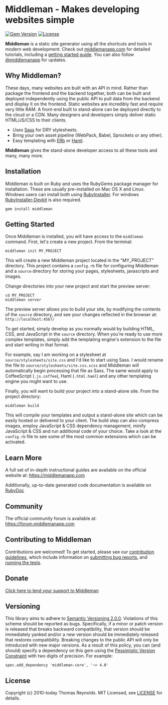 # Middleman - Makes developing websites simple

[![Gem Version](http://img.shields.io/gem/v/middleman.svg?style=flat)][gem]
[![License](http://img.shields.io/badge/license-MIT-blue.svg?style=flat)][license]

**Middleman** is a static site generator using all the shortcuts and tools in modern web development. Check out [middlemanapp.com](https://middlemanapp.com/) for detailed tutorials, including a [getting started guide](https://middlemanapp.com/basics/getting-started/). You can also follow [@middlemanapp](https://twitter.com/middlemanapp) for updates.

## Why Middleman?

These days, many websites are built with an API in mind. Rather than package the frontend and the backend together, both can be built and deployed independently using the public API to pull data from the backend and display it on the frontend. Static websites are incredibly fast and require very little RAM. A front-end built to stand-alone can be deployed directly to the cloud or a CDN. Many designers and developers simply deliver static HTML/JS/CSS to their clients.

- Uses [Sass](https://sass-lang.com/) for DRY stylesheets.
- Bring your own asset pipeline (WebPack, Babel, Sprockets or any other).
- Easy templating with [ERb](https://ruby-doc.org/stdlib-2.0.0/libdoc/erb/rdoc/ERB.html) or [Haml](https://haml.info/).

**Middleman** gives the stand-alone developer access to all these tools and many, many more.

## Installation

Middleman is built on Ruby and uses the RubyGems package manager for installation. These are usually pre-installed on Mac OS X and Linux. Windows users can install both using [RubyInstaller]. For windows [RubyInstaller-Devkit] is also required.

```
gem install middleman
```

## Getting Started

Once Middleman is installed, you will have access to the `middleman` command. First, let's create a new project. From the terminal:

```
middleman init MY_PROJECT
```

This will create a new Middleman project located in the "MY_PROJECT" directory. This project contains a `config.rb` file for configuring Middleman and a `source` directory for storing your pages, stylesheets, javascripts and images.

Change directories into your new project and start the preview server:

```
cd MY_PROJECT
middleman server
```

The preview server allows you to build your site, by modifying the contents of the `source` directory, and see your changes reflected in the browser at: `http://localhost:4567/`

To get started, simply develop as you normally would by building HTML, CSS, and JavaScript in the `source` directory. When you're ready to use more complex templates, simply add the templating engine's extension to the file and start writing in that format.

For example, say I am working on a stylesheet at `source/stylesheets/site.css` and I'd like to start using Sass. I would rename the file to `source/stylesheets/site.css.scss` and Middleman will automatically begin processing that file as Sass. The same would apply to CoffeeScript (`.js.coffee`), Haml (`.html.haml`) and any other templating engine you might want to use.

Finally, you will want to build your project into a stand-alone site. From the project directory:

```
middleman build
```

This will compile your templates and output a stand-alone site which can be easily hosted or delivered to your client. The build step can also compress images, employ JavaScript & CSS dependency management, minify JavaScript & CSS and run additional code of your choice. Take a look at the `config.rb` file to see some of the most common extensions which can be activated.

## Learn More

A full set of in-depth instructional guides are available on the official website at: https://middlemanapp.com

Additionally, up-to-date generated code documentation is available on [RubyDoc]

## Community

The official community forum is available at: https://forum.middlemanapp.com

## Contributing to Middleman

Contributions are welcomed! To get started, please see our [contribution guidelines](https://github.com/middleman/middleman/blob/master/.github/CONTRIBUTING.md), which include information on [submitting bug reports](https://github.com/middleman/middleman/blob/master/.github/CONTRIBUTING.md#submitting-an-issue), and [running the tests](https://github.com/middleman/middleman/blob/master/.github/CONTRIBUTING.md#testing).

## Donate

[Click here to lend your support to Middleman](https://plasso.co/s/4dXbHBorC3)

## Versioning

This library aims to adhere to [Semantic Versioning 2.0.0][semver]. Violations
of this scheme should be reported as bugs. Specifically, if a minor or patch
version is released that breaks backward compatibility, that version should be
immediately yanked and/or a new version should be immediately released that
restores compatibility. Breaking changes to the public API will only be
introduced with new major versions. As a result of this policy, you can (and
should) specify a dependency on this gem using the [Pessimistic Version
Constraint][pvc] with two digits of precision. For example:

    spec.add_dependency 'middleman-core', '~> 4.0'

[semver]: https://semver.org/
[pvc]: https://guides.rubygems.org/patterns/#pessimistic-version-constraint

## License

Copyright (c) 2010-today Thomas Reynolds. MIT Licensed, see [LICENSE] for details.

[middleman]: https://middlemanapp.com
[gem]: https://rubygems.org/gems/middleman
[gittip]: https://www.gittip.com/middleman/
[rubyinstaller]: https://rubyinstaller.org/
[rubyinstaller-devkit]: https://rubyinstaller.org/add-ons/devkit.html
[rubydoc]: https://rubydoc.info/github/middleman/middleman
[license]: https://github.com/middleman/middleman/blob/master/LICENSE.md
[gitter]: https://gitter.im/middleman/middleman?utm_source=badge&utm_medium=badge&utm_campaign=pr-badge&utm_content=badge
